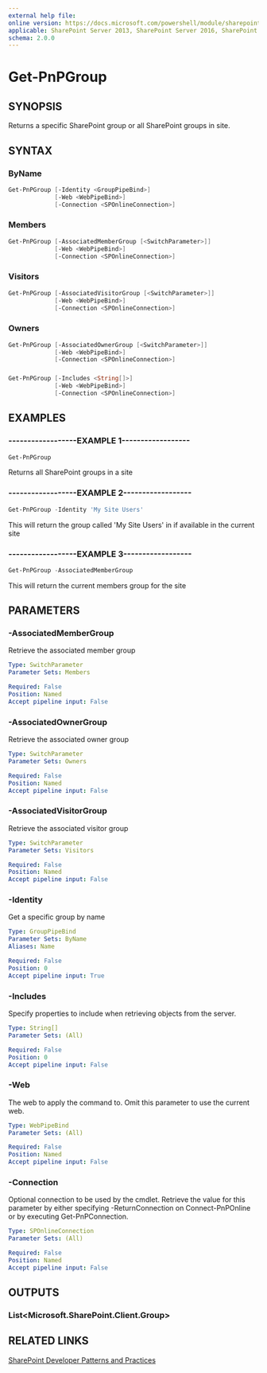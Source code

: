 ```yaml
---
external help file:
online version: https://docs.microsoft.com/powershell/module/sharepoint-pnp/get-pnpgroup
applicable: SharePoint Server 2013, SharePoint Server 2016, SharePoint Server 2019, SharePoint Online
schema: 2.0.0
---
```


# Get-PnPGroup

## SYNOPSIS
Returns a specific SharePoint group or all SharePoint groups in site.

## SYNTAX 

### ByName
```powershell
Get-PnPGroup [-Identity <GroupPipeBind>]
             [-Web <WebPipeBind>]
             [-Connection <SPOnlineConnection>]
```

### Members
```powershell
Get-PnPGroup [-AssociatedMemberGroup [<SwitchParameter>]]
             [-Web <WebPipeBind>]
             [-Connection <SPOnlineConnection>]
```

### Visitors
```powershell
Get-PnPGroup [-AssociatedVisitorGroup [<SwitchParameter>]]
             [-Web <WebPipeBind>]
             [-Connection <SPOnlineConnection>]
```

### Owners
```powershell
Get-PnPGroup [-AssociatedOwnerGroup [<SwitchParameter>]]
             [-Web <WebPipeBind>]
             [-Connection <SPOnlineConnection>]
```

### 
```powershell
Get-PnPGroup [-Includes <String[]>]
             [-Web <WebPipeBind>]
             [-Connection <SPOnlineConnection>]
```

## EXAMPLES

### ------------------EXAMPLE 1------------------
```powershell
Get-PnPGroup
```

Returns all SharePoint groups in a site

### ------------------EXAMPLE 2------------------
```powershell
Get-PnPGroup -Identity 'My Site Users'
```

This will return the group called 'My Site Users' in if available in the current site

### ------------------EXAMPLE 3------------------
```powershell
Get-PnPGroup -AssociatedMemberGroup
```

This will return the current members group for the site

## PARAMETERS

### -AssociatedMemberGroup
Retrieve the associated member group

```yaml
Type: SwitchParameter
Parameter Sets: Members

Required: False
Position: Named
Accept pipeline input: False
```

### -AssociatedOwnerGroup
Retrieve the associated owner group

```yaml
Type: SwitchParameter
Parameter Sets: Owners

Required: False
Position: Named
Accept pipeline input: False
```

### -AssociatedVisitorGroup
Retrieve the associated visitor group

```yaml
Type: SwitchParameter
Parameter Sets: Visitors

Required: False
Position: Named
Accept pipeline input: False
```

### -Identity
Get a specific group by name

```yaml
Type: GroupPipeBind
Parameter Sets: ByName
Aliases: Name

Required: False
Position: 0
Accept pipeline input: True
```

### -Includes
Specify properties to include when retrieving objects from the server.

```yaml
Type: String[]
Parameter Sets: (All)

Required: False
Position: 0
Accept pipeline input: False
```

### -Web
The web to apply the command to. Omit this parameter to use the current web.

```yaml
Type: WebPipeBind
Parameter Sets: (All)

Required: False
Position: Named
Accept pipeline input: False
```

### -Connection
Optional connection to be used by the cmdlet. Retrieve the value for this parameter by either specifying -ReturnConnection on Connect-PnPOnline or by executing Get-PnPConnection.

```yaml
Type: SPOnlineConnection
Parameter Sets: (All)

Required: False
Position: Named
Accept pipeline input: False
```

## OUTPUTS

### List<Microsoft.SharePoint.Client.Group>

## RELATED LINKS

[SharePoint Developer Patterns and Practices](https://aka.ms/sppnp)
